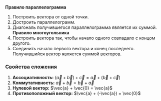 **Правило параллелограмма**
1. Построить вектора от одной точки. 
2. Достроить параллелограмм. 
3. Диагональ получившегося параллелограмма является их суммой. 
**Правило многоугольника** 
1. Построить вектора так, чтобы начало одного совпадало с концом другого.
2. Соединить начало первого вектора и конец последнего. Получившийся вектор является суммой векторов.
### Свойства сложения 
1. **Ассоциативность:** $(\vec{a}+\vec{b})+\vec{c} = \vec{a} + (\vec{b} + \vec{c})$ 
2. **Коммутативность:** $\vec{a} + \vec{b} = \vec{b} + \vec{a}$ 
3. **Нулевой вектор:** $\vec{a} + \vec{0} = \vec{a}$ 
4. **Противоположный вектор:** $\vec{a} + (-\vec{a}) = \vec{0}$